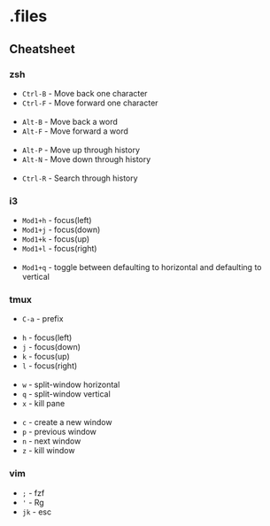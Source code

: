.files
======

## Cheatsheet
### zsh
 -  `Ctrl-B` - Move back one character 
 -  `Ctrl-F` - Move forward one character 
 <br/><br/>
 -  `Alt-B` - Move back a word
 -  `Alt-F` - Move forward a word
 <br/><br/>
 -  `Alt-P` - Move up through history
 -  `Alt-N` - Move down through history
 <br/><br/>
 -  `Ctrl-R` - Search through history

### i3
 -  `Mod1+h` - focus(left)
 -  `Mod1+j` - focus(down)
 -  `Mod1+k` - focus(up)
 -  `Mod1+l` - focus(right)
 <br/><br/>
 - `Mod1+q` - toggle between defaulting to horizontal and defaulting to vertical
 
 ### tmux
  - `C-a` - prefix
  <br/><br/>
 -  `h` - focus(left)
 -  `j` - focus(down)
 -  `k` - focus(up)
 -  `l` - focus(right)
  <br/><br/>
 -  `w` - split-window horizontal
 -  `q` - split-window vertical
 -  `x` - kill pane
  <br/><br/>
 -  `c` - create a new window
 -  `p` - previous window
 -  `n` - next window
 -  `z` - kill window

### vim
  - `;` - fzf
  - `'` - Rg
  - `jk` - esc
